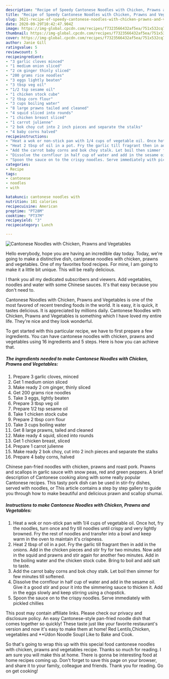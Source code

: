 ```yaml
---
description: "Recipe of Speedy Cantonese Noodles with Chicken, Prawns and Vegetables"
title: "Recipe of Speedy Cantonese Noodles with Chicken, Prawns and Vegetables"
slug: 3621-recipe-of-speedy-cantonese-noodles-with-chicken-prawns-and-vegetables
date: 2020-09-29T10:42:47.904Z
image: https://img-global.cpcdn.com/recipes/f7323566432af5ea/751x532cq70/cantonese-noodles-with-chicken-prawns-and-vegetables-recipe-main-photo.jpg
thumbnail: https://img-global.cpcdn.com/recipes/f7323566432af5ea/751x532cq70/cantonese-noodles-with-chicken-prawns-and-vegetables-recipe-main-photo.jpg
cover: https://img-global.cpcdn.com/recipes/f7323566432af5ea/751x532cq70/cantonese-noodles-with-chicken-prawns-and-vegetables-recipe-main-photo.jpg
author: Janie Gill
ratingvalue: 5
reviewcount: 5
recipeingredient:
- "3 garlic cloves minced"
- "1 medium onion sliced"
- "2 cm ginger thinly sliced"
- "200 grams rice noodles"
- "3 eggs lightly beaten"
- "3 tbsp veg oil"
- "1/2 tsp sesame oil"
- "1 chicken stock cube"
- "2 tbsp corn flour"
- "3 cups boiling water"
- "8 large prawns tailed and cleaned"
- "4 squid sliced into rounds"
- "1 chicken breast sliced"
- "1 carrot julienne"
- "2 bok choy cut into 2 inch pieces and separate the stalks"
- "4 baby corns halved"
recipeinstructions:
- "Heat a wok or non-stick pan with 1/4 cups of vegetable oil. Once hot, fry the noodles, turn once and fry till noodles until crispy and very lightly browned. Fry the rest of noodles and transfer into a bowl and keep warm in the oven to maintain it&#39;s crispness."
- "Heat 2 tbsp of oil in a pot. Fry the garlic till fragrant then in add in the onions. Add in the chicken pieces and stir fry for two minutes. Now add in the squid and prawns and stir again for another fwo minutes. Add in the boiling water and the chicken stock cube. Bring to boil and add salt to taste."
- "Add the carrot baby corns and bok choy stalk. Let boil then simmer for few minutes till softened."
- "Dissolve the cornflour in half cup of water and add in the sesame oil. Give it a good stir and pour it into the simmering sauce to thicken it. Add in the eggs slowly and keep stirring using a chopstick."
- "Spoon the sauce on to the crispy noodles. Serve immediately with pickled chillies"
categories:
- Recipe
tags:
- cantonese
- noodles
- with

katakunci: cantonese noodles with 
nutrition: 181 calories
recipecuisine: American
preptime: "PT28M"
cooktime: "PT37M"
recipeyield: "3"
recipecategory: Lunch

---
```



![Cantonese Noodles with Chicken, Prawns and Vegetables](https://img-global.cpcdn.com/recipes/f7323566432af5ea/751x532cq70/cantonese-noodles-with-chicken-prawns-and-vegetables-recipe-main-photo.jpg)

Hello everybody, hope you are having an incredible day today. Today, we're going to make a distinctive dish, cantonese noodles with chicken, prawns and vegetables. One of my favorites food recipes. For mine, I am going to make it a little bit unique. This will be really delicious.

I thank you all my dedicated subscribers and viewers. Add vegetables, noodles and water with some Chinese sauces. It&#39;s that easy because you don&#39;t need to.

Cantonese Noodles with Chicken, Prawns and Vegetables is one of the most favored of recent trending foods in the world. It is easy, it is quick, it tastes delicious. It is appreciated by millions daily. Cantonese Noodles with Chicken, Prawns and Vegetables is something which I have loved my entire life. They're nice and they look wonderful.


To get started with this particular recipe, we have to first prepare a few ingredients. You can have cantonese noodles with chicken, prawns and vegetables using 16 ingredients and 5 steps. Here is how you can achieve that.

<!--inarticleads1-->

##### The ingredients needed to make Cantonese Noodles with Chicken, Prawns and Vegetables:

1. Prepare 3 garlic cloves, minced
1. Get 1 medium onion sliced
1. Make ready 2 cm ginger, thinly sliced
1. Get 200 grams rice noodles
1. Take 3 eggs, lightly beaten
1. Prepare 3 tbsp veg oil
1. Prepare 1/2 tsp sesame oil
1. Take 1 chicken stock cube
1. Prepare 2 tbsp corn flour
1. Take 3 cups boiling water
1. Get 8 large prawns, tailed and cleaned
1. Make ready 4 squid, sliced into rounds
1. Get 1 chicken breast, sliced
1. Prepare 1 carrot julienne
1. Make ready 2 bok choy, cut into 2 inch pieces and separate the stalks
1. Prepare 4 baby corns, halved


Chinese pan-fried noodles with chicken, prawns and roast pork. Prawns and scallops in garlic sauce with snow peas, red and green peppers. A brief description of Cantonese cooking along with some really popular Cantonese recipes. This tasty pork dish can be used in stir-fry dishes, served with noodles, or This article contains a step by step gallery to guide you through how to make beautiful and delicious prawn and scallop shumai. 

<!--inarticleads2-->

##### Instructions to make Cantonese Noodles with Chicken, Prawns and Vegetables:

1. Heat a wok or non-stick pan with 1/4 cups of vegetable oil. Once hot, fry the noodles, turn once and fry till noodles until crispy and very lightly browned. Fry the rest of noodles and transfer into a bowl and keep warm in the oven to maintain it&#39;s crispness.
1. Heat 2 tbsp of oil in a pot. Fry the garlic till fragrant then in add in the onions. Add in the chicken pieces and stir fry for two minutes. Now add in the squid and prawns and stir again for another fwo minutes. Add in the boiling water and the chicken stock cube. Bring to boil and add salt to taste.
1. Add the carrot baby corns and bok choy stalk. Let boil then simmer for few minutes till softened.
1. Dissolve the cornflour in half cup of water and add in the sesame oil. Give it a good stir and pour it into the simmering sauce to thicken it. Add in the eggs slowly and keep stirring using a chopstick.
1. Spoon the sauce on to the crispy noodles. Serve immediately with pickled chillies


This post may contain affiliate links. Please check our privacy and disclosure policy. An easy Cantonese-style pan-fried noodle dish that comes together so quickly! These taste just like your favorite restaurant&#39;s version and now it&#39;s easy to make them at home! Red Lentils,Chicken, vegetables and **Udon Noodle SoupI Like to Bake and Cook. 

So that's going to wrap this up with this special food cantonese noodles with chicken, prawns and vegetables recipe. Thanks so much for reading. I am sure you will make this at home. There is gonna be interesting food at home recipes coming up. Don't forget to save this page on your browser, and share it to your family, colleague and friends. Thank you for reading. Go on get cooking!
